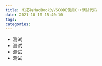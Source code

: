 ```yaml
---
title: M1芯片MacBook的VSCODE使用C++调试代码
date: 2021-10-10 15:40:10
tags:
categories:
---
```


- 测试
- 测试
- 测试
- 测试
